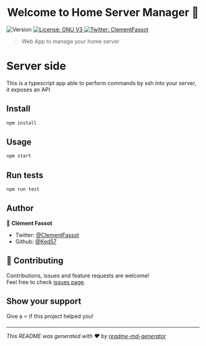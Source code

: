 <h1 align="center">Welcome to Home Server Manager 👋</h1>
<p>
  <img alt="Version" src="https://img.shields.io/badge/version-0.0.1-blue.svg?cacheSeconds=2592000" />
  <a href="#" target="_blank">
    <img alt="License: GNU V3" src="https://img.shields.io/badge/License-GNU V3-yellow.svg" />
  </a>
  <a href="https://twitter.com/ClementFassot" target="_blank">
    <img alt="Twitter: ClementFassot" src="https://img.shields.io/twitter/follow/ClementFassot.svg?style=social" />
  </a>
</p>

> Web App to manage your home server

# Server side

This is a typescript app able to perform commands by ssh into your server, it exposes an API 

## Install

```sh
npm install
```

## Usage

```sh
npm start
```

## Run tests

```sh
npm run test
```

## Author

👤 **Clément Fassot <Ked57>**

* Twitter: [@ClementFassot](https://twitter.com/ClementFassot)
* Github: [@Ked57](https://github.com/Ked57)

## 🤝 Contributing

Contributions, issues and feature requests are welcome!<br />Feel free to check [issues page](https://github.com/Ked57/hsm/issues). 

## Show your support

Give a ⭐️ if this project helped you!

***
_This README was generated with ❤️ by [readme-md-generator](https://github.com/kefranabg/readme-md-generator)_